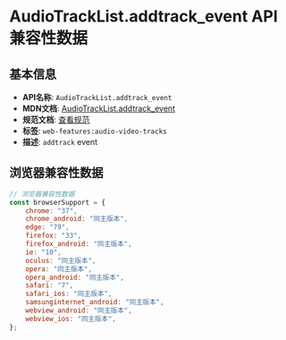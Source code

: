 # AudioTrackList.addtrack_event API 兼容性数据

## 基本信息

- **API名称**: `AudioTrackList.addtrack_event`
- **MDN文档**: [AudioTrackList.addtrack_event](https://developer.mozilla.org/docs/Web/API/AudioTrackList/addtrack_event)
- **规范文档**: [查看规范](https://html.spec.whatwg.org/multipage/media.html#event-media-addtrack,https://html.spec.whatwg.org/multipage/media.html#handler-tracklist-onaddtrack)
- **标签**: `web-features:audio-video-tracks`
- **描述**: `addtrack` event

## 浏览器兼容性数据

```javascript
// 浏览器兼容性数据
const browserSupport = {
    chrome: "37",
    chrome_android: "同主版本",
    edge: "79",
    firefox: "33",
    firefox_android: "同主版本",
    ie: "10",
    oculus: "同主版本",
    opera: "同主版本",
    opera_android: "同主版本",
    safari: "7",
    safari_ios: "同主版本",
    samsunginternet_android: "同主版本",
    webview_android: "同主版本",
    webview_ios: "同主版本",
};

```

